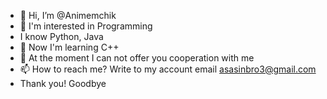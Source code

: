 - 👋 Hi, I’m @Animemchik
- 👀 I'm interested in Programming
- I know Python, Java
- 🌱 Now I'm learning C++
- 💞️ At the moment I can not offer you cooperation with me
- 📫 How to reach me? Write to my account email asasinbro3@gmail.com 
- Thank you! Goodbye
